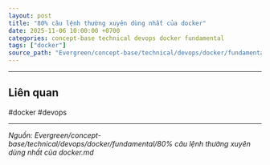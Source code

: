 ```yaml
---
layout: post
title: "80% câu lệnh thường xuyên dùng nhất của docker"
date: 2025-11-06 10:00:00 +0700
categories: concept-base technical devops docker fundamental
tags: ["docker"]
source_path: "Evergreen/concept-base/technical/devops/docker/fundamental/80% câu lệnh thường xuyên dùng nhất của docker.md"
---
```

---

## Liên quan

#docker #devops

---
*Nguồn: Evergreen/concept-base/technical/devops/docker/fundamental/80% câu lệnh thường xuyên dùng nhất của docker.md*